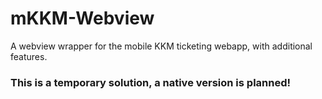 # mKKM-Webview
A webview wrapper for the mobile KKM ticketing webapp, with additional features.

### This is a temporary solution, a native version is planned!

